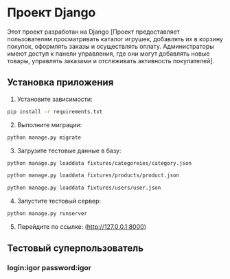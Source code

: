 # Проект Django

Этот проект разработан на Django [Проект предоставляет пользователям просматривать каталог игрушек, добавлять их в корзину покупок, оформлять заказы и осуществлять оплату. Администраторы имеют доступ к панели управления, где они могут добавлять новые товары, управлять заказами и отслеживать активность покупателей].

## Установка приложения

1. Установите зависимости:
```sh
pip install -r requirements.txt
```
2. Выполните миграции:
```sh
python manage.py migrate
```
 3. Загрузите тестовые данные в базу:
 ```sh
 python manage.py loaddata fixtures/categoreies/category.json
 ```
 ```sh
 python manage.py loaddata fixtures/products/product.json
 ```
 ```sh
 python manage.py loaddata fixtures/users/user.json
 ```
 4. Запустите тестовый сервер:
  ```sh
 python manage.py runserver
 ```
5. Перейдите по ссылке: (http://127.0.0.1:8000)

## Тестовый суперпользователь
### login:igor password:igor
